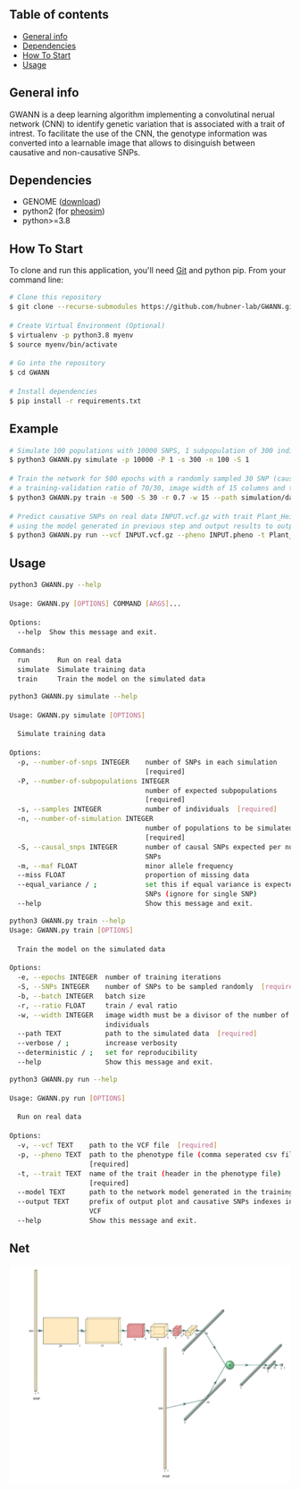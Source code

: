 ## Table of contents
* [General info](#general-info)
* [Dependencies](#Dependencies)
* [How To Start](#How-To-Start)
* [Usage](#usage)

## General info
GWANN is a deep learning algorithm implementing a convolutinal nerual network (CNN) to identify genetic variation that is associated with a trait of intrest. 
To facilitate the use of the CNN, the genotype 	information was converted into a learnable image that allows to disinguish between causative and non-causative SNPs. 

## Dependencies
* GENOME ([download](https://csg.sph.umich.edu/liang/genome/download.html))
* python2 (for [pheosim](https://bmcbioinformatics.biomedcentral.com/articles/10.1186/1471-2105-12-265)) 
* python>=3.8

## How To Start 

To clone and run this application, you'll need [Git](https://git-scm.com) and python pip. From your command line:

```bash
# Clone this repository
$ git clone --recurse-submodules https://github.com/hubner-lab/GWANN.git

# Create Virtual Environment (Optional)
$ virtualenv -p python3.8 myenv
$ source myenv/bin/activate

# Go into the repository
$ cd GWANN 

# Install dependencies
$ pip install -r requirements.txt 
```

## Example 

```bash
# Simulate 100 populations with 10000 SNPS, 1 subpopulation of 300 individuals, and 1 causative SNP
$ python3 GWANN.py simulate -p 10000 -P 1 -s 300 -n 100 -S 1

# Train the network for 500 epochs with a randomly sampled 30 SNP (causative SNP included)
# a training-validation ratio of 70/30, image width of 15 columns and the path to the simulated data 
$ python3 GWANN.py train -e 500 -S 30 -r 0.7 -w 15 --path simulation/data/ --verbose

# Predict causative SNPs on real data INPUT.vcf.gz with trait Plant_Height 
# using the model generated in previous step and output results to output.csv and output.png
$ python3 GWANN.py run --vcf INPUT.vcf.gz --pheno INPUT.pheno -t Plant_Height --model models/net-accuracy.pt --output output 

```

## Usage

```bash
python3 GWANN.py --help

Usage: GWANN.py [OPTIONS] COMMAND [ARGS]...

Options:
  --help  Show this message and exit.

Commands:
  run       Run on real data
  simulate  Simulate training data
  train     Train the model on the simulated data

```

```bash
python3 GWANN.py simulate --help

Usage: GWANN.py simulate [OPTIONS]

  Simulate training data

Options:
  -p, --number-of-snps INTEGER    number of SNPs in each simulation
                                  [required]
  -P, --number-of-subpopulations INTEGER
                                  number of expected subpopulations
                                  [required]
  -s, --samples INTEGER           number of individuals  [required]
  -n, --number-of-simulation INTEGER
                                  number of populations to be simulated
                                  [required]
  -S, --causal_snps INTEGER       number of causal SNPs expected per number of
                                  SNPs
  -m, --maf FLOAT                 minor allele frequency
  --miss FLOAT                    proportion of missing data
  --equal_variance / ;            set this if equal variance is expected among
                                  SNPs (ignore for single SNP)
  --help                          Show this message and exit.

```

```bash
python3 GWANN.py train --help
Usage: GWANN.py train [OPTIONS]

  Train the model on the simulated data

Options:
  -e, --epochs INTEGER  number of training iterations
  -S, --SNPs INTEGER    number of SNPs to be sampled randomly  [required]
  -b, --batch INTEGER   batch size
  -r, --ratio FLOAT     train / eval ratio
  -w, --width INTEGER   image width must be a divisor of the number of
                        individuals
  --path TEXT           path to the simulated data  [required]
  --verbose / ;         increase verbosity
  --deterministic / ;   set for reproducibility
  --help                Show this message and exit.

```

```bash
python3 GWANN.py run --help

Usage: GWANN.py run [OPTIONS]

  Run on real data

Options:
  -v, --vcf TEXT    path to the VCF file  [required]
  -p, --pheno TEXT  path to the phenotype file (comma seperated csv file)
                    [required]
  -t, --trait TEXT  name of the trait (header in the phenotype file)
                    [required]
  --model TEXT      path to the network model generated in the training step
  --output TEXT     prefix of output plot and causative SNPs indexes in the
                    VCF
  --help            Show this message and exit.

```



## Net 
![net](images/net.jpg "net")
